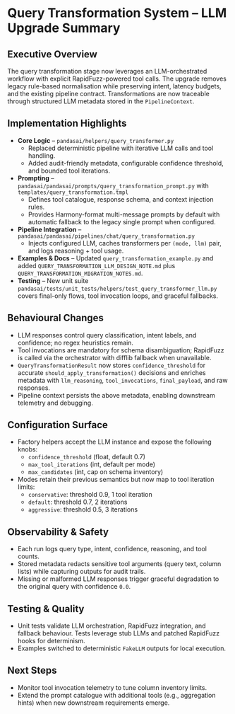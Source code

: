 # Query Transformation System – LLM Upgrade Summary

## Executive Overview

The query transformation stage now leverages an LLM-orchestrated workflow with
explicit RapidFuzz-powered tool calls. The upgrade removes legacy rule-based
normalisation while preserving intent, latency budgets, and the existing
pipeline contract. Transformations are now traceable through structured LLM
metadata stored in the `PipelineContext`.

## Implementation Highlights

- **Core Logic** – `pandasai/helpers/query_transformer.py`
  - Replaced deterministic pipeline with iterative LLM calls and tool handling.
  - Added audit-friendly metadata, configurable confidence threshold, and
    bounded tool iterations.
- **Prompting** – `pandasai/pandasai/prompts/query_transformation_prompt.py`
  with `templates/query_transformation.tmpl`
  - Defines tool catalogue, response schema, and context injection rules.
  - Provides Harmony-format multi-message prompts by default with automatic
    fallback to the legacy single prompt when configured.
- **Pipeline Integration** – `pandasai/pandasai/pipelines/chat/query_transformation.py`
  - Injects configured LLM, caches transformers per `(mode, llm)` pair, and
    logs reasoning + tool usage.
- **Examples & Docs** – Updated `query_transformation_example.py` and added
  `QUERY_TRANSFORMATION_LLM_DESIGN_NOTE.md` plus
  `QUERY_TRANSFORMATION_MIGRATION_NOTES.md`.
- **Testing** – New unit suite `pandasai/tests/unit_tests/helpers/test_query_transformer_llm.py`
  covers final-only flows, tool invocation loops, and graceful fallbacks.

## Behavioural Changes

- LLM responses control query classification, intent labels, and confidence; no
  regex heuristics remain.
- Tool invocations are mandatory for schema disambiguation; RapidFuzz is called
  via the orchestrator with difflib fallback when unavailable.
- `QueryTransformationResult` now stores `confidence_threshold` for accurate
  `should_apply_transformation()` decisions and enriches metadata with
  `llm_reasoning`, `tool_invocations`, `final_payload`, and raw responses.
- Pipeline context persists the above metadata, enabling downstream telemetry
  and debugging.

## Configuration Surface

- Factory helpers accept the LLM instance and expose the following knobs:
  - `confidence_threshold` (float, default 0.7)
  - `max_tool_iterations` (int, default per mode)
  - `max_candidates` (int, cap on schema inventory)
- Modes retain their previous semantics but now map to tool iteration limits:
  - `conservative`: threshold 0.9, 1 tool iteration
  - `default`: threshold 0.7, 2 iterations
  - `aggressive`: threshold 0.5, 3 iterations

## Observability & Safety

- Each run logs query type, intent, confidence, reasoning, and tool counts.
- Stored metadata redacts sensitive tool arguments (query text, column lists)
  while capturing outputs for audit trails.
- Missing or malformed LLM responses trigger graceful degradation to the
  original query with confidence `0.0`.

## Testing & Quality

- Unit tests validate LLM orchestration, RapidFuzz integration, and fallback
  behaviour. Tests leverage stub LLMs and patched RapidFuzz hooks for
  determinism.
- Examples switched to deterministic `FakeLLM` outputs for local execution.

## Next Steps

- Monitor tool invocation telemetry to tune column inventory limits.
- Extend the prompt catalogue with additional tools (e.g., aggregation hints)
  when new downstream requirements emerge.

